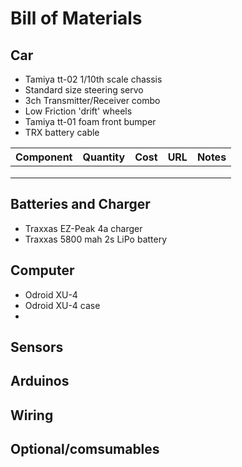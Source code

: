 # Bill of Materials

## Car
 - Tamiya tt-02 1/10th scale chassis
 - Standard size steering servo
 - 3ch Transmitter/Receiver combo
 - Low Friction 'drift' wheels
 - Tamiya tt-01 foam front bumper
 - TRX battery cable

| Component| Quantity | Cost | URL | Notes |
| --- | --- | --- | --- | --- |
| | | | | |
| | | | | |
| | | | | |



## Batteries and Charger
  - Traxxas EZ-Peak 4a charger
  - Traxxas 5800 mah 2s LiPo battery

## Computer
  - Odroid XU-4
  - Odroid XU-4 case
  - 

## Sensors

## Arduinos

## Wiring

## Optional/comsumables
